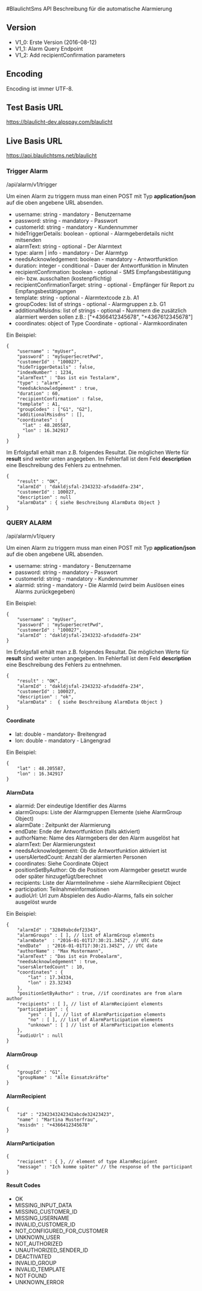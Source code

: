 #BlaulichtSms API Beschreibung für die automatische Alarmierung

## Version
- V1_0: Erste Version (2016-08-12)
- V1_1: Alarm Query Endpoint
- V1_2: Add recipientConfirmation parameters

## Encoding
Encoding ist immer UTF-8.

## Test Basis URL
https://blaulicht-dev.alpspay.com/blaulicht

## Live Basis URL
https://api.blaulichtsms.net/blaulicht

### Trigger Alarm
/api/alarm/v1/trigger

Um einen Alarm zu triggern muss man einen POST mit Typ **application/json** auf die oben angebene URL absenden.

- username: string - mandatory - Benutzername
- password: string - mandatory - Passwort
- customerId: string - mandatory - Kundennummer
- hideTriggerDetails: boolean - optional - Alarmgeberdetails nicht mitsenden
- alarmText: string - optional - Der Alarmtext
- type: alarm | info - mandatory - Der Alarmtyp
- needsAcknowledgement: boolean - mandatory - Antwortfunktion
- duration: integer - conditional - Dauer der Antwortfunktion in Minuten
- recipientConfirmation: boolean - optional - SMS Empfangsbestätigung ein- bzw. ausschalten (kostenpflichtig)
- recipientConfirmationTarget: string - optional - Empfänger für Report zu Empfangsbestätigungen
- template: string - optional - Alarmtextcode z.b. A1
- groupCodes: list of strings - optional - Alarmgruppen z.b. G1
- additionalMsisdns: list of strings - optional - Nummern die zusätzlich alarmiert werden sollen z.B.: ["+4366412345678", "+4367612345678"]
- coordinates: object of Type Coordinate - optional - Alarmkoordinaten

Ein Beispiel:

    {
        "username" : "myUser",
        "password" : "mySuperSecretPwd",
        "customerId" : "100027",
        "hideTriggerDetails" : false,
        "indexNumber" : 1234,
        "alarmText" : "Das ist ein Testalarm",
        "type" : "alarm",
        "needsAcknowledgement" : true,
        "duration" : 60,
        "recipientConfirmation" : false,
        "template" : A1,
        "groupCodes" : ["G1", "G2"],
        "additionalMsisdns" : [],
        "coordinates" : {
          "lat" : 48.205587,
          "lon" : 16.342917
        }
    }

Im Erfolgsfall erhält man z.B. folgendes Resultat. Die möglichen Werte für **result** sind weiter unten angegeben. Im Fehlerfall ist dem Feld **description** eine Beschreibung des Fehlers zu entnehmen.

    {
        "result" : "OK",
        "alarmId" : "dakldjsfal-2343232-afsdaddfa-234",
        "customerId" : 100027,
        "description" : null
        "alarmData" : { siehe Beschreibung AlarmData Object }
    }


### QUERY ALARM
/api/alarm/v1/query

Um einen Alarm zu triggern muss man einen POST mit Typ **application/json** auf die oben angebene URL absenden.

- username: string - mandatory - Benutzername
- password: string - mandatory - Passwort
- customerId: string - mandatory - Kundennummer
- alarmid: string - mandatory - Die AlarmId (wird beim Auslösen eines Alarms zurückgegeben)

Ein Beispiel:

    {
        "username" : "myUser",
        "password" : "mySuperSecretPwd",
        "customerId" : "100027",
        "alarmId" : "dakldjsfal-2343232-afsdaddfa-234"
    }

Im Erfolgsfall erhält man z.B. folgendes Resultat. Die möglichen Werte für **result** sind weiter unten angegeben. Im Fehlerfall ist dem Feld **description** eine Beschreibung des Fehlers zu entnehmen.

    {
        "result" : "OK",
        "alarmId" : "dakldjsfal-2343232-afsdaddfa-234",
        "customerId" : 100027,
        "description" : "ok",
        "alarmData" :  { siehe Beschreibung AlarmData Object }
    }

#### Coordinate
- lat: double - mandatory- Breitengrad
- lon: double - mandatory - Längengrad

Ein Beispiel:

    {
        "lat" : 48.205587,
        "lon" : 16.342917
    }

#### AlarmData
- alarmid: Der eindeutige Identifier des Alarms
- alarmGroups: Liste der Alarmgruppen Elemente (siehe AlarmGroup Object)
- alarmDate : Zeitpunkt der Alarmierung
- endDate: Ende der Antwortfunktion (falls aktiviert)
- authorName: Name des Alarmgebers der den Alarm ausgelöst hat
- alarmText: Der Alarmierungstext
- needsAcknowledgement: Ob die Antwortfunktion aktiviert ist
- usersAlertedCount: Anzahl der alarmierten Personen
- coordinates: Siehe Coordinate Object
- positionSetByAuthor: Ob die Position vom Alarmgeber gesetzt wurde oder später hinzugefügt/berechnet
- recipients: Liste der Alarmteilnehme - siehe AlarmRecipient Object
- participation: Teilnahmeinformationen
- audioUrl: Url zum Abspielen des Audio-Alarms, falls ein solcher ausgelöst wurde


Ein Beispiel:

    {
        "alarmId" : "32849abcdef23343",
        "alarmGroups" : [ ], // list of AlarmGroup elements
        "alarmDate"  : "2016-01-01T17:30:21.345Z", // UTC date
        "endDate"  : "2016-01-01T17:30:21.345Z", // UTC date
        "authorName" : "Max Mustermann",
        "alarmText" : "Das ist ein Probealarm",
        "needsAcknowledgement" : true,
        "usersAlertedCount" : 10,
        "coordinates" : {
            "lat" : 17.34334,
            "lon" : 23.32343
        },
        "positionSetByAuthor" : true, //if coordinates are from alarm author
        "recipients" : [ ], // list of AlarmRecipient elements
        "participation" : {
            "yes" : [ ], // list of AlarmParticipation elements
            "no" : [ ], // list of AlarmParticipation elements
            "unknown" : [ ] // list of AlarmParticipation elements
        },
        "audioUrl" : null
    }

#### AlarmGroup

    {
        "groupId" : "G1",
        "groupName" : "Alle Einsatzkräfte"
    }

#### AlarmRecipient

    {
        "id" : "2342343242342abcde32423423",
        "name" : "Martina Musterfrau",
        "msisdn" : "+4366412345678"
    }

#### AlarmParticipation

    {
        "recipient" : { }, // element of type AlarmRecipient
        "message" : "Ich komme später" // the response of the participant
    }

#### Result Codes
- OK
- MISSING_INPUT_DATA
- MISSING_CUSTOMER_ID
- MISSING_USERNAME
- INVALID_CUSTOMER_ID
- NOT_CONFIGURED_FOR_CUSTOMER
- UNKNOWN_USER
- NOT_AUTHORIZED
- UNAUTHORIZED_SENDER_ID
- DEACTIVATED
- INVALID_GROUP
- INVALID_TEMPLATE
- NOT FOUND
- UNKNOWN_ERROR


